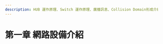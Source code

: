 ```yaml
---
description: HUB 運作原理、Switch 運作原理、廣播訊息、Collision Domain形成介紹、Broadcast Domain 形成介紹
---
```


# 第一章 網路設備介紹

